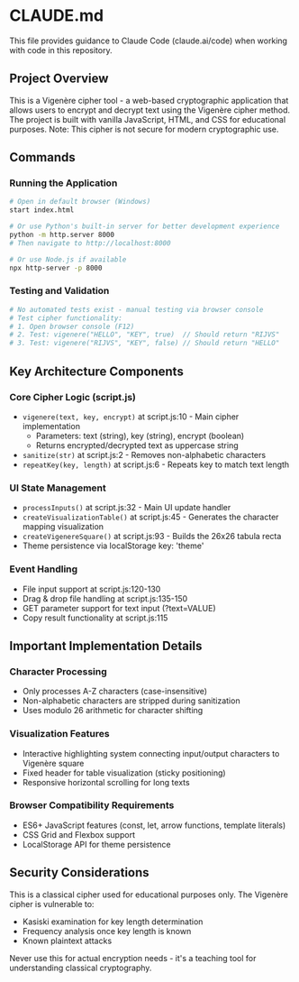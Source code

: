 # CLAUDE.md

This file provides guidance to Claude Code (claude.ai/code) when working with code in this repository.

## Project Overview

This is a Vigenère cipher tool - a web-based cryptographic application that allows users to encrypt and decrypt text using the Vigenère cipher method. The project is built with vanilla JavaScript, HTML, and CSS for educational purposes. Note: This cipher is not secure for modern cryptographic use.

## Commands

### Running the Application
```bash
# Open in default browser (Windows)
start index.html

# Or use Python's built-in server for better development experience
python -m http.server 8000
# Then navigate to http://localhost:8000

# Or use Node.js if available
npx http-server -p 8000
```

### Testing and Validation
```bash
# No automated tests exist - manual testing via browser console
# Test cipher functionality:
# 1. Open browser console (F12)
# 2. Test: vigenere("HELLO", "KEY", true)  // Should return "RIJVS"
# 3. Test: vigenere("RIJVS", "KEY", false) // Should return "HELLO"
```

## Key Architecture Components

### Core Cipher Logic (script.js)
- `vigenere(text, key, encrypt)` at script.js:10 - Main cipher implementation
  - Parameters: text (string), key (string), encrypt (boolean)
  - Returns encrypted/decrypted text as uppercase string
- `sanitize(str)` at script.js:2 - Removes non-alphabetic characters
- `repeatKey(key, length)` at script.js:6 - Repeats key to match text length

### UI State Management
- `processInputs()` at script.js:32 - Main UI update handler
- `createVisualizationTable()` at script.js:45 - Generates the character mapping visualization
- `createVigenereSquare()` at script.js:93 - Builds the 26x26 tabula recta
- Theme persistence via localStorage key: 'theme'

### Event Handling
- File input support at script.js:120-130
- Drag & drop file handling at script.js:135-150
- GET parameter support for text input (?text=VALUE)
- Copy result functionality at script.js:115

## Important Implementation Details

### Character Processing
- Only processes A-Z characters (case-insensitive)
- Non-alphabetic characters are stripped during sanitization
- Uses modulo 26 arithmetic for character shifting

### Visualization Features
- Interactive highlighting system connecting input/output characters to Vigenère square
- Fixed header for table visualization (sticky positioning)
- Responsive horizontal scrolling for long texts

### Browser Compatibility Requirements
- ES6+ JavaScript features (const, let, arrow functions, template literals)
- CSS Grid and Flexbox support
- LocalStorage API for theme persistence

## Security Considerations

This is a classical cipher used for educational purposes only. The Vigenère cipher is vulnerable to:
- Kasiski examination for key length determination
- Frequency analysis once key length is known
- Known plaintext attacks

Never use this for actual encryption needs - it's a teaching tool for understanding classical cryptography.